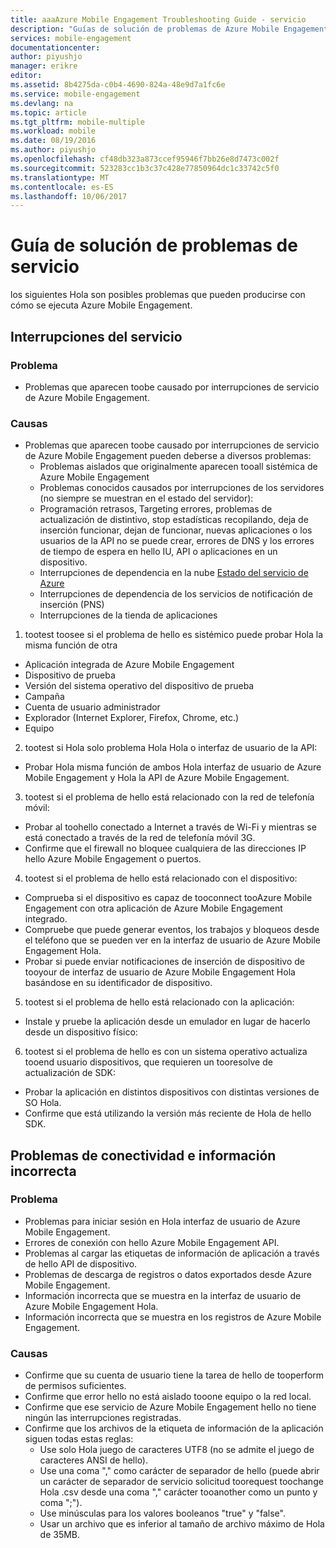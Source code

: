 ```yaml
---
title: aaaAzure Mobile Engagement Troubleshooting Guide - servicio
description: "Guías de solución de problemas de Azure Mobile Engagement"
services: mobile-engagement
documentationcenter: 
author: piyushjo
manager: erikre
editor: 
ms.assetid: 8b4275da-c0b4-4690-824a-48e9d7a1fc6e
ms.service: mobile-engagement
ms.devlang: na
ms.topic: article
ms.tgt_pltfrm: mobile-multiple
ms.workload: mobile
ms.date: 08/19/2016
ms.author: piyushjo
ms.openlocfilehash: cf48db323a873ccef95946f7bb26e8d7473c002f
ms.sourcegitcommit: 523283cc1b3c37c428e77850964dc1c33742c5f0
ms.translationtype: MT
ms.contentlocale: es-ES
ms.lasthandoff: 10/06/2017
---
```

# <a name="troubleshooting-guide-for-service-issues"></a>Guía de solución de problemas de servicio
los siguientes Hola son posibles problemas que pueden producirse con cómo se ejecuta Azure Mobile Engagement.

## <a name="service-outages"></a>Interrupciones del servicio
### <a name="issue"></a>Problema
* Problemas que aparecen toobe causado por interrupciones de servicio de Azure Mobile Engagement.

### <a name="causes"></a>Causas
* Problemas que aparecen toobe causado por interrupciones de servicio de Azure Mobile Engagement pueden deberse a diversos problemas:
  * Problemas aislados que originalmente aparecen tooall sistémica de Azure Mobile Engagement
  * Problemas conocidos causados por interrupciones de los servidores (no siempre se muestran en el estado del servidor):
  * Programación retrasos, Targeting errores, problemas de actualización de distintivo, stop estadísticas recopilando, deja de inserción funcionar, dejan de funcionar, nuevas aplicaciones o los usuarios de la API no se puede crear, errores de DNS y los errores de tiempo de espera en hello IU, API o aplicaciones en un dispositivo.
  * Interrupciones de dependencia en la nube [Estado del servicio de Azure](http://status.azure.com/)
  * Interrupciones de dependencia de los servicios de notificación de inserción (PNS)
  * Interrupciones de la tienda de aplicaciones

1) tootest toosee si el problema de hello es sistémico puede probar Hola la misma función de otra

* Aplicación integrada de Azure Mobile Engagement
* Dispositivo de prueba
* Versión del sistema operativo del dispositivo de prueba
* Campaña
* Cuenta de usuario administrador
* Explorador (Internet Explorer, Firefox, Chrome, etc.)
* Equipo

2) tootest si Hola solo problema Hola Hola o interfaz de usuario de la API:

* Probar Hola misma función de ambos Hola interfaz de usuario de Azure Mobile Engagement y Hola la API de Azure Mobile Engagement.

3) tootest si el problema de hello está relacionado con la red de telefonía móvil:

* Probar al toohello conectado a Internet a través de Wi-Fi y mientras se está conectado a través de la red de telefonía móvil 3G.
* Confirme que el firewall no bloquee cualquiera de las direcciones IP hello Azure Mobile Engagement o puertos.

4) tootest si el problema de hello está relacionado con el dispositivo:

* Comprueba si el dispositivo es capaz de tooconnect tooAzure Mobile Engagement con otra aplicación de Azure Mobile Engagement integrado.
* Compruebe que puede generar eventos, los trabajos y bloqueos desde el teléfono que se pueden ver en la interfaz de usuario de Azure Mobile Engagement Hola. 
* Probar si puede enviar notificaciones de inserción de dispositivo de tooyour de interfaz de usuario de Azure Mobile Engagement Hola basándose en su identificador de dispositivo. 

5) tootest si el problema de hello está relacionado con la aplicación:

* Instale y pruebe la aplicación desde un emulador en lugar de hacerlo desde un dispositivo físico:

6) tootest si el problema de hello es con un sistema operativo actualiza tooend usuario dispositivos, que requieren un tooresolve de actualización de SDK:

* Probar la aplicación en distintos dispositivos con distintas versiones de SO Hola.
* Confirme que está utilizando la versión más reciente de Hola de hello SDK.

## <a name="connectivity-and-incorrect-information-issues"></a>Problemas de conectividad e información incorrecta
### <a name="issue"></a>Problema
* Problemas para iniciar sesión en Hola interfaz de usuario de Azure Mobile Engagement.
* Errores de conexión con hello Azure Mobile Engagement API.
* Problemas al cargar las etiquetas de información de aplicación a través de hello API de dispositivo.
* Problemas de descarga de registros o datos exportados desde Azure Mobile Engagement.
* Información incorrecta que se muestra en la interfaz de usuario de Azure Mobile Engagement Hola.
* Información incorrecta que se muestra en los registros de Azure Mobile Engagement.

### <a name="causes"></a>Causas
* Confirme que su cuenta de usuario tiene la tarea de hello de tooperform de permisos suficientes.
* Confirme que error hello no está aislado tooone equipo o la red local.
* Confirme que ese servicio de Azure Mobile Engagement hello no tiene ningún las interrupciones registradas.
* Confirme que los archivos de la etiqueta de información de la aplicación siguen todas estas reglas:
  * Use solo Hola juego de caracteres UTF8 (no se admite el juego de caracteres ANSI de hello).
  * Use una coma "," como carácter de separador de hello (puede abrir un carácter de separador de servicio solicitud toorequest toochange Hola .csv desde una coma "," carácter tooanother como un punto y coma ";").
  * Use minúsculas para los valores booleanos "true" y "false".
  * Usar un archivo que es inferior al tamaño de archivo máximo de Hola de 35MB.

